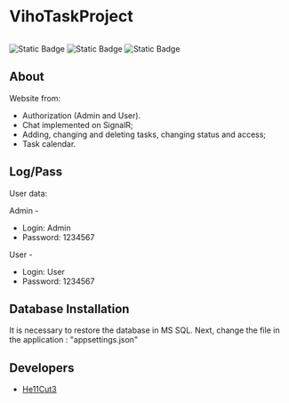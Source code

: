 # VihoTaskProject
 
<a href="https://ibb.co/mvW8sd6"><img src="https://i.ibb.co/4srdyCP/Proje.png" alt="" border="0"></a>


![Static Badge](https://img.shields.io/badge/Framework-ASP.NET_6.0-purple?logo=dotnet) ![Static Badge](https://img.shields.io/badge/Language-C%23-purple?logo=csharp) ![Static Badge](https://img.shields.io/badge/DataBase-MSSQL-purple?logo=microsoftsqlserver)

## About

Website from:
* Authorization (Admin and User). 
* Chat implemented on SignalR;
* Adding, changing and deleting tasks, changing status and access;
* Task calendar.

## Log/Pass

User data:

Admin -
* Login: Admin
* Password: 1234567

User -
* Login: User
* Password: 1234567

## Database Installation

It is necessary to restore the database in MS SQL. Next, change the file in the application : "appsettings.json"

## Developers

- [He11Cut3](https://github.com/He11Cut3)
